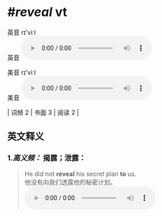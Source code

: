 # ***\#reveal*** vt
英音 rɪ'viːl  
英音
<audio src="./media/reveal-B.aac" controls="controls"></audio>

美音 rɪ'viːl  
美音
<audio src="./media/reveal.aac" controls="controls"></audio>



| 词频 2 | 书面 3 | 阅读 2 |  

英文释义
---
### 1.*高义频：* **揭露；泄露：**  

 > He did not **reveal** his secret plan **to** us.   
 > 他没有向我们透露他的秘密计划。    
<audio src="./media/reveal-1.aac" controls="controls"></audio>


